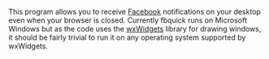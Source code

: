 This program allows you to receive [Facebook](http://www.facebook.com) notifications on your desktop even when your browser is closed. Currently fbquick runs on Microsoft Windows but as the code uses the [wxWidgets](http://www.wxwidgets.org) library for drawing windows, it should be fairly trivial to run it on any operating system supported by wxWidgets.